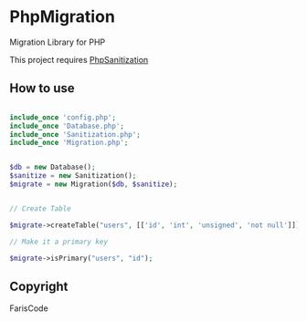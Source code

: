 # PhpMigration
Migration Library for PHP

This project requires [PhpSanitization](https://github.com/fariscode511/PhpSanitization)

## How to use

```php

include_once 'config.php';
include_once 'Database.php';
include_once 'Sanitization.php';
include_once 'Migration.php';


$db = new Database();
$sanitize = new Sanitization();
$migrate = new Migration($db, $sanitize);


// Create Table

$migrate->createTable("users", [['id', 'int', 'unsigned', 'not null']]);

// Make it a primary key

$migrate->isPrimary("users", "id");

```

## Copyright
FarisCode

